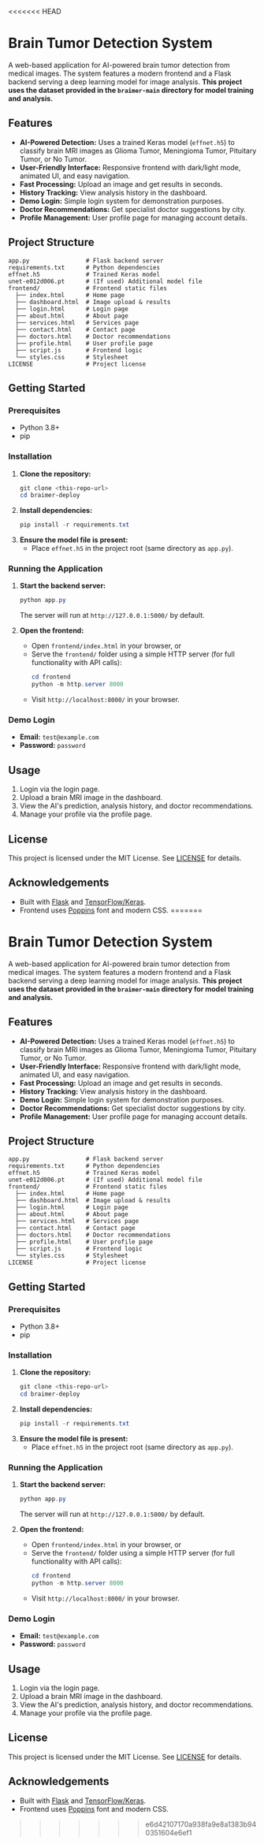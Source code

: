 <<<<<<< HEAD
# Brain Tumor Detection System

A web-based application for AI-powered brain tumor detection from medical images. The system features a modern frontend and a Flask backend serving a deep learning model for image analysis. **This project uses the dataset provided in the `braimer-main` directory for model training and analysis.**

## Features
- **AI-Powered Detection:** Uses a trained Keras model (`effnet.h5`) to classify brain MRI images as Glioma Tumor, Meningioma Tumor, Pituitary Tumor, or No Tumor.
- **User-Friendly Interface:** Responsive frontend with dark/light mode, animated UI, and easy navigation.
- **Fast Processing:** Upload an image and get results in seconds.
- **History Tracking:** View analysis history in the dashboard.
- **Demo Login:** Simple login system for demonstration purposes.
- **Doctor Recommendations:** Get specialist doctor suggestions by city.
- **Profile Management:** User profile page for managing account details.

## Project Structure
```
app.py                # Flask backend server
requirements.txt      # Python dependencies
effnet.h5             # Trained Keras model
unet-e012d006.pt      # (If used) Additional model file
frontend/             # Frontend static files
  ├── index.html      # Home page
  ├── dashboard.html  # Image upload & results
  ├── login.html      # Login page
  ├── about.html      # About page
  ├── services.html   # Services page
  ├── contact.html    # Contact page
  ├── doctors.html    # Doctor recommendations
  ├── profile.html    # User profile page
  ├── script.js       # Frontend logic
  └── styles.css      # Stylesheet
LICENSE               # Project license
```

## Getting Started

### Prerequisites
- Python 3.8+
- pip

### Installation
1. **Clone the repository:**
   ```powershell
   git clone <this-repo-url>
   cd braimer-deploy
   ```
2. **Install dependencies:**
   ```powershell
   pip install -r requirements.txt
   ```
3. **Ensure the model file is present:**
   - Place `effnet.h5` in the project root (same directory as `app.py`).

### Running the Application
1. **Start the backend server:**
   ```powershell
   python app.py
   ```
   The server will run at `http://127.0.0.1:5000/` by default.

2. **Open the frontend:**
   - Open `frontend/index.html` in your browser, or
   - Serve the `frontend/` folder using a simple HTTP server (for full functionality with API calls):
     ```powershell
     cd frontend
     python -m http.server 8000
     ```
   - Visit `http://localhost:8000/` in your browser.

### Demo Login
- **Email:** `test@example.com`
- **Password:** `password`

## Usage
1. Login via the login page.
2. Upload a brain MRI image in the dashboard.
3. View the AI's prediction, analysis history, and doctor recommendations.
4. Manage your profile via the profile page.

## License
This project is licensed under the MIT License. See [LICENSE](LICENSE) for details.

## Acknowledgements
- Built with [Flask](https://flask.palletsprojects.com/) and [TensorFlow/Keras](https://www.tensorflow.org/).
- Frontend uses [Poppins](https://fonts.google.com/specimen/Poppins) font and modern CSS.
=======
# Brain Tumor Detection System

A web-based application for AI-powered brain tumor detection from medical images. The system features a modern frontend and a Flask backend serving a deep learning model for image analysis. **This project uses the dataset provided in the `braimer-main` directory for model training and analysis.**

## Features
- **AI-Powered Detection:** Uses a trained Keras model (`effnet.h5`) to classify brain MRI images as Glioma Tumor, Meningioma Tumor, Pituitary Tumor, or No Tumor.
- **User-Friendly Interface:** Responsive frontend with dark/light mode, animated UI, and easy navigation.
- **Fast Processing:** Upload an image and get results in seconds.
- **History Tracking:** View analysis history in the dashboard.
- **Demo Login:** Simple login system for demonstration purposes.
- **Doctor Recommendations:** Get specialist doctor suggestions by city.
- **Profile Management:** User profile page for managing account details.

## Project Structure
```
app.py                # Flask backend server
requirements.txt      # Python dependencies
effnet.h5             # Trained Keras model
unet-e012d006.pt      # (If used) Additional model file
frontend/             # Frontend static files
  ├── index.html      # Home page
  ├── dashboard.html  # Image upload & results
  ├── login.html      # Login page
  ├── about.html      # About page
  ├── services.html   # Services page
  ├── contact.html    # Contact page
  ├── doctors.html    # Doctor recommendations
  ├── profile.html    # User profile page
  ├── script.js       # Frontend logic
  └── styles.css      # Stylesheet
LICENSE               # Project license
```

## Getting Started

### Prerequisites
- Python 3.8+
- pip

### Installation
1. **Clone the repository:**
   ```powershell
   git clone <this-repo-url>
   cd braimer-deploy
   ```
2. **Install dependencies:**
   ```powershell
   pip install -r requirements.txt
   ```
3. **Ensure the model file is present:**
   - Place `effnet.h5` in the project root (same directory as `app.py`).

### Running the Application
1. **Start the backend server:**
   ```powershell
   python app.py
   ```
   The server will run at `http://127.0.0.1:5000/` by default.

2. **Open the frontend:**
   - Open `frontend/index.html` in your browser, or
   - Serve the `frontend/` folder using a simple HTTP server (for full functionality with API calls):
     ```powershell
     cd frontend
     python -m http.server 8000
     ```
   - Visit `http://localhost:8000/` in your browser.

### Demo Login
- **Email:** `test@example.com`
- **Password:** `password`

## Usage
1. Login via the login page.
2. Upload a brain MRI image in the dashboard.
3. View the AI's prediction, analysis history, and doctor recommendations.
4. Manage your profile via the profile page.

## License
This project is licensed under the MIT License. See [LICENSE](LICENSE) for details.

## Acknowledgements
- Built with [Flask](https://flask.palletsprojects.com/) and [TensorFlow/Keras](https://www.tensorflow.org/).
- Frontend uses [Poppins](https://fonts.google.com/specimen/Poppins) font and modern CSS.
>>>>>>> e6d42107170a938fa9e8a1383b940351604e6ef1
